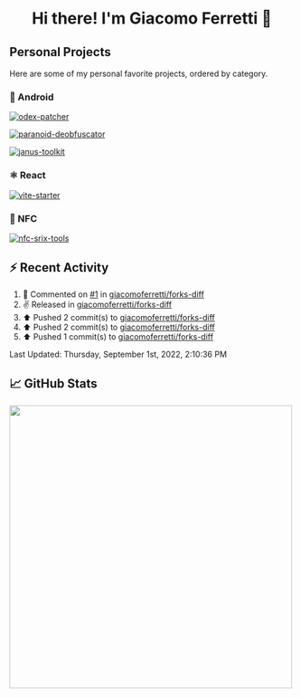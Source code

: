 <h1 align='center'>
  Hi there! I'm Giacomo Ferretti 👋
</h1>

<!--I'm Giacomo Ferretti, a student from Italy, full-stack developer and designer.-->

## Personal Projects

Here are some of my personal favorite projects, ordered by category.

### 🤖 Android
[![odex-patcher](https://github-readme-stats.vercel.app/api/pin/?username=giacomoferretti&repo=odex-patcher&bg_color=1E192F&title_color=7448FF&text_color=FFFFFF&hide_border=true)](https://github.com/giacomoferretti/odex-patcher)

[![paranoid-deobfuscator](https://github-readme-stats.vercel.app/api/pin/?username=giacomoferretti&repo=paranoid-deobfuscator&bg_color=1E192F&title_color=7448FF&text_color=FFFFFF&hide_border=true)](https://github.com/giacomoferretti/paranoid-deobfuscator)

[![janus-toolkit](https://github-readme-stats.vercel.app/api/pin/?username=giacomoferretti&repo=janus-toolkit&bg_color=1E192F&title_color=7448FF&text_color=FFFFFF&hide_border=true)](https://github.com/giacomoferretti/janus-toolkit)

<!--[![apk-modding-tools](https://github-readme-stats.vercel.app/api/pin/?username=giacomoferretti&repo=apk-modding-tools&bg_color=1E192F&title_color=7448FF&text_color=FFFFFF&hide_border=true)](https://github.com/giacomoferretti/apk-modding-tools)-->

### ⚛️ React
[![vite-starter](https://github-readme-stats.vercel.app/api/pin/?username=giacomoferretti&repo=vite-starter&bg_color=1E192F&title_color=7448FF&text_color=FFFFFF&hide_border=true)](https://github.com/giacomoferretti/vite-starter)

<!--### 📶 Wi-Fi
[![chopper](https://github-readme-stats.vercel.app/api/pin/?username=giacomoferretti&repo=chopper&bg_color=1E192F&title_color=7448FF&text_color=FFFFFF&hide_border=true)](https://github.com/giacomoferretti/chopper)

[![chopper-go](https://github-readme-stats.vercel.app/api/pin/?username=giacomoferretti&repo=chopper-go&bg_color=1E192F&title_color=7448FF&text_color=FFFFFF&hide_border=true)](https://github.com/giacomoferretti/chopper-go)-->

### 📶 NFC
[![nfc-srix-tools](https://github-readme-stats.vercel.app/api/pin/?username=giacomoferretti&repo=nfc-srix-tools&bg_color=1E192F&title_color=7448FF&text_color=FFFFFF&hide_border=true)](https://github.com/giacomoferretti/nfc-srix-tools)

## ⚡ Recent Activity

<!--RECENT_ACTIVITY:start-->
1. 💬 Commented on [#1](https://github.com/giacomoferretti/forks-diff/issues/1#issuecomment-1232915253) in [giacomoferretti/forks-diff](https://github.com/giacomoferretti/forks-diff)
2. ✌️ Released [](https://github.com/giacomoferretti/forks-diff/releases/tag/v1.2.2) in [giacomoferretti/forks-diff](https://github.com/giacomoferretti/forks-diff)
3. ⬆️ Pushed 2 commit(s) to [giacomoferretti/forks-diff](https://github.com/giacomoferretti/forks-diff)
4. ⬆️ Pushed 2 commit(s) to [giacomoferretti/forks-diff](https://github.com/giacomoferretti/forks-diff)
5. ⬆️ Pushed 1 commit(s) to [giacomoferretti/forks-diff](https://github.com/giacomoferretti/forks-diff)
<!--RECENT_ACTIVITY:end-->

<!--RECENT_ACTIVITY:last_update-->
Last Updated: Thursday, September 1st, 2022, 2:10:36 PM
<!--RECENT_ACTIVITY:last_update_end-->

## 📈 GitHub Stats

<img src="https://github-readme-stats.vercel.app/api?username=giacomoferretti&show_icons=true&bg_color=1E192F&title_color=7448FF&text_color=FFFFFF&icon_color=7448FF&hide_border=true&include_all_commits=true&count_private=true)" width="500">

<!--<img src="https://github-readme-stats.vercel.app/api/top-langs/?username=giacomoferretti&bg_color=1E192F&title_color=7448FF&text_color=FFFFFF&hide_border=true&langs_count=8&layout=compact" width="500">-->
